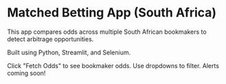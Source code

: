 # Matched Betting App (South Africa)

This app compares odds across multiple South African bookmakers to detect arbitrage opportunities.

Built using Python, Streamlit, and Selenium.

Click "Fetch Odds" to see bookmaker odds. Use dropdowns to filter. Alerts coming soon!
